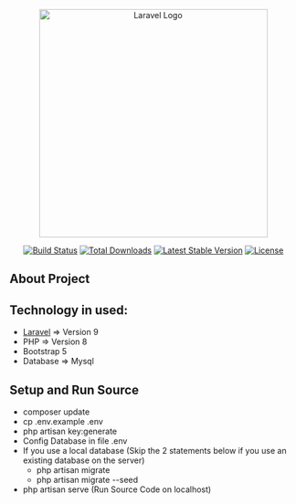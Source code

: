 <p align="center"><a href="https://laravel.com" target="_blank"><img src="https://raw.githubusercontent.com/laravel/art/master/logo-lockup/5%20SVG/2%20CMYK/1%20Full%20Color/laravel-logolockup-cmyk-red.svg" width="400" alt="Laravel Logo"></a></p>

<p align="center">
<a href="https://travis-ci.org/laravel/framework"><img src="https://travis-ci.org/laravel/framework.svg" alt="Build Status"></a>
<a href="https://packagist.org/packages/laravel/framework"><img src="https://img.shields.io/packagist/dt/laravel/framework" alt="Total Downloads"></a>
<a href="https://packagist.org/packages/laravel/framework"><img src="https://img.shields.io/packagist/v/laravel/framework" alt="Latest Stable Version"></a>
<a href="https://packagist.org/packages/laravel/framework"><img src="https://img.shields.io/packagist/l/laravel/framework" alt="License"></a>
</p>

## About Project
## Technology in used:

-   [Laravel](https://laravel.com/docs/9.x) => Version 9
-   PHP => Version 8
-   Bootstrap 5
-   Database => Mysql

## Setup and Run Source

-   composer update
-   cp .env.example .env
-   php artisan key:generate
-   Config Database in file .env
-   If you use a local database (Skip the 2 statements below if you use an existing database on the server)
    -   php artisan migrate
    -   php artisan migrate --seed
-   php artisan serve (Run Source Code on localhost)
